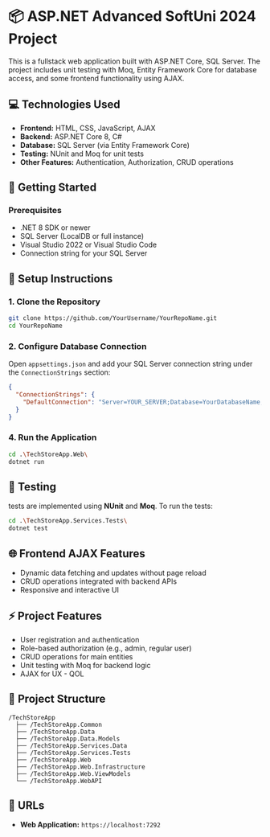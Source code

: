 # 📦 ASP.NET Advanced SoftUni 2024 Project

This is a fullstack web application built with ASP.NET Core, SQL Server. The project includes unit testing with Moq, Entity Framework Core for database access, and some frontend functionality using AJAX.

## 💻 Technologies Used

*   **Frontend:** HTML, CSS, JavaScript, AJAX
*   **Backend:** ASP.NET Core 8, C#
*   **Database:** SQL Server (via Entity Framework Core)
*   **Testing:** NUnit and Moq for unit tests
*   **Other Features:** Authentication, Authorization, CRUD operations

## 🚀 Getting Started

### Prerequisites

*   .NET 8 SDK or newer
*   SQL Server (LocalDB or full instance)
*   Visual Studio 2022 or Visual Studio Code
*   Connection string for your SQL Server

## 🔧 Setup Instructions

### 1. Clone the Repository

```bash
git clone https://github.com/YourUsername/YourRepoName.git
cd YourRepoName
```

### 2. Configure Database Connection

Open `appsettings.json` and add your SQL Server connection string under the `ConnectionStrings` section:

```json
{
  "ConnectionStrings": {
    "DefaultConnection": "Server=YOUR_SERVER;Database=YourDatabaseName;Trusted_Connection=True;TrustServerCertificate=True;"
  }
}
```

### 4. Run the Application

```bash
cd .\TechStoreApp.Web\
dotnet run
```

## 🧪 Testing

tests are implemented using **NUnit** and **Moq**. To run the tests:

```bash
cd .\TechStoreApp.Services.Tests\
dotnet test
```

## 🌐 Frontend AJAX Features

*   Dynamic data fetching and updates without page reload
*   CRUD operations integrated with backend APIs
*   Responsive and interactive UI

## ⚡ Project Features

*   User registration and authentication
*   Role-based authorization (e.g., admin, regular user)
*   CRUD operations for main entities
*   Unit testing with Moq for backend logic
*   AJAX for UX - QOL

## 📂 Project Structure

```
/TechStoreApp
  ├── /TechStoreApp.Common
  ├── /TechStoreApp.Data
  ├── /TechStoreApp.Data.Models
  ├── /TechStoreApp.Services.Data
  ├── /TechStoreApp.Services.Tests
  ├── /TechStoreApp.Web
  ├── /TechStoreApp.Web.Infrastructure
  ├── /TechStoreApp.Web.ViewModels
  └── /TechStoreApp.WebAPI
```

## 📌 URLs

*  **Web Application:** `https://localhost:7292`